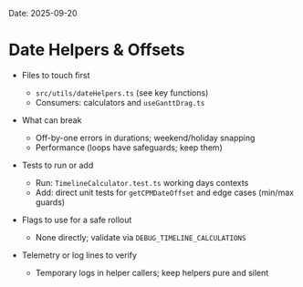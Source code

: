 Date: 2025-09-20

# Date Helpers & Offsets

- Files to touch first
  - `src/utils/dateHelpers.ts` (see key functions)
  - Consumers: calculators and `useGanttDrag.ts`

- What can break
  - Off-by-one errors in durations; weekend/holiday snapping
  - Performance (loops have safeguards; keep them)

- Tests to run or add
  - Run: `TimelineCalculator.test.ts` working days contexts
  - Add: direct unit tests for `getCPMDateOffset` and edge cases (min/max guards)

- Flags to use for a safe rollout
  - None directly; validate via `DEBUG_TIMELINE_CALCULATIONS`

- Telemetry or log lines to verify
  - Temporary logs in helper callers; keep helpers pure and silent

